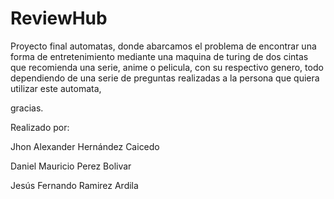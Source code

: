 # ReviewHub

Proyecto final automatas, donde abarcamos el problema de encontrar una forma de entretenimiento mediante una maquina de turing de dos cintas 
que recomienda una serie, anime o pelicula, con su respectivo genero, todo dependiendo de una serie de preguntas realizadas a la persona
que quiera utilizar este automata,

gracias.

Realizado por:

Jhon Alexander Hernández Caicedo

Daniel Mauricio Perez Bolivar

Jesús Fernando Ramirez Ardila
